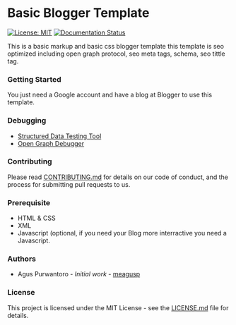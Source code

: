 # Basic Blogger Template

[![License: MIT](https://img.shields.io/badge/License-MIT-yellow.svg)](https://opensource.org/licenses/MIT) [![Documentation Status](https://readthedocs.org/projects/basic-blogger-template/badge/?version=latest)](http://basic-blogger-template.readthedocs.io/en/latest/?badge=latest)


This is a basic markup and basic css blogger template this template is seo optimized including open graph protocol, seo meta tags, schema, seo tittle tag.

### Getting Started

You just need a Google account and have a blog at Blogger to use this template.

### Debugging

* [Structured Data Testing Tool](https://search.google.com/structured-data/testing-tool?hl=id)
* [Open Graph Debugger](https://developers.facebook.com/tools/debug/)

### Contributing

Please read [CONTRIBUTING.md](CONTRIBUTING.md) for details on our code of conduct, and the process for submitting pull requests to us.

### Prerequisite

* HTML & CSS
* XML
* Javascript (optional, if you need your Blog more interractive you need a Javascript.

### Authors

* Agus Purwantoro - *Initial work* - [meagusp](https://github.com/meagusp)

### License

This project is licensed under the MIT License - see the [LICENSE.md](LICENSE.md) file for details.
